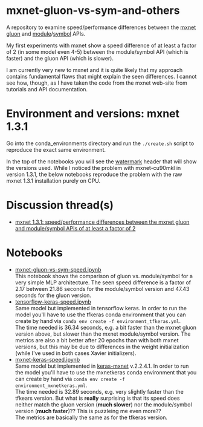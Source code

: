 
# mxnet-gluon-vs-sym-and-others

A repository to examine speed/performance differences between the [mxnet](https://mxnet.apache.org/) [gluon](https://mxnet.incubator.apache.org/versions/master/tutorials/gluon/gluon.html) and [module](https://mxnet.incubator.apache.org/api/python/module/module.html)/[symbol](https://mxnet.incubator.apache.org/api/python/symbol/symbol.html) APIs.

My first experiments with mxnet show a speed difference of at least a factor of 2 (in some model even 4-5) between the module/symbol API (which is faster) and the gluon API (which is slower).

I am currently very new to mxnet and it is quite likely that my approach contains fundamental flaws that might explain the seen differences. I cannot see how, though, as I have taken the code from the mxnet web-site from tutorials and API documentation.

# Environment and versions: mxnet 1.3.1

Go into the conda_environments directory and run the `./create.sh` script to reproduce the exact same environment.

In the top of the notebooks you will see the [watermark](https://pypi.org/project/watermark/) header that will show the versions used. While I noticed the problem with mxnet-cu90mkl in version 1.3.1, the below notebooks reproduce the problem with the raw mxnet 1.3.1 installation purely on CPU.

# Discussion thread(s)

* [mxnet 1.3.1: speed/performance differences between the mxnet gluon and module/symbol APIs of at least a factor of 2 ](https://discuss.mxnet.io/t/mxnet-1-3-1-speed-performance-differences-between-the-mxnet-gluon-and-module-symbol-apis-of-at-least-a-factor-of-2/3314)

# Notebooks

* [mxnet-gluon-vs-sym-speed.ipynb](https://nbviewer.jupyter.org/github/cs224/mxnet-gluon-vs-sym-and-others/blob/master/mxnet-gluon-vs-sym-speed.ipynb?flush_cache=true)<br>
  This notebook shows the comparison of gluon vs. module/symbol for a very simple MLP architecture. The seen speed difference is a factor of 2.17 between 21.86 seconds for the module/symbol version and 47.43 seconds for the gluon version.
* [tensorflow-keras-speed.ipynb](https://nbviewer.jupyter.org/github/cs224/mxnet-gluon-vs-sym-and-others/blob/master/tensorflow-keras-speed.ipynb?flush_cache=true)<br>
  Same model but implemented in tensorflow keras. In order to run the model you'll have to use the tfkeras conda environment that you can create by hand via `conda env create -f environment_tfkeras.yml`.<br>
  The time needed is 36.34 seconds, e.g. a bit faster than the mxnet gluon version above, but slower than the mxnet module/symbol version. The metrics are also a bit better after 20 epochs than with both mxnet versions, but this may be due to differences in the weight initialization (while I've used in both cases Xavier initializers).
* [mxnet-keras-speed.ipynb](https://nbviewer.jupyter.org/github/cs224/mxnet-gluon-vs-sym-and-others/blob/master/mxnet-keras-speed.ipynb?flush_cache=true)<br>
  Same model but implemented in [keras-mxnet](https://github.com/awslabs/keras-apache-mxnet) v.2.2.4.1. In order to run the model you'll have to use the mxnetkeras conda environment that you can create by hand via `conda env create -f environment_mxnetkeras.yml`.<br>
  The time needed is 32.89 seconds, e.g. very slightly faster than the tfkears version. But what is **really** surprising is that its speed does neither match the gluon version (**much slower**) nor the module/symbol version (**much faster**)?? This is puzzleing me even more??<br>
  The metrics are basically the same as for the tfkeras version.
